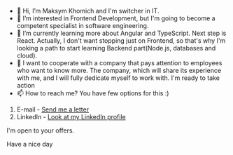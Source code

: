 - 👋 Hi, I’m Maksym Khomich and I'm switcher in IT.
- 👀 I’m interested in Frontend Development, but I'm going to become a competent specialist in software engineering.
- 🌱 I’m currently learning more about Angular and TypeScript. Next step is React. Actually, I don't want stopping just on Frontend, so that's why I'm looking a path to start learning Backend part(Node.js, databases and cloud).
- 💞️ I want to cooperate with a company that pays attention to employees who want to know more. The company, which will share its experience with me, and I will fully dedicate myself  to work with. I'm ready to take action
- 📫 How to reach me? You have few options for this :)
1) E-mail - [Send me a letter](maksym.khomich@gmail.com)
2) LinkedIn - [Look at my LinkedIn profile](https://www.linkedin.com/in/maksym-k-a44307247)

I'm open to your offers. 

Have a nice day
